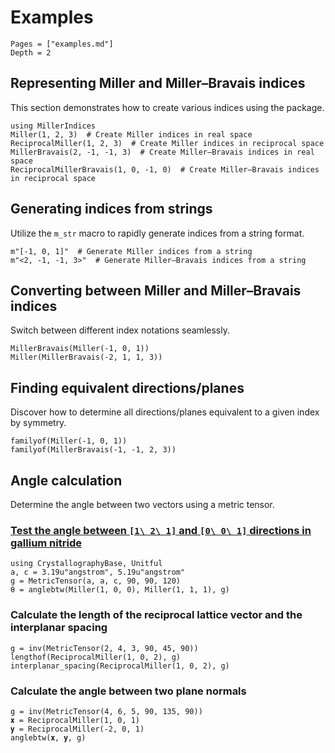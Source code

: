 # Examples

```@contents
Pages = ["examples.md"]
Depth = 2
```

## Representing Miller and Miller–Bravais indices

This section demonstrates how to create various indices using the package.

```@repl millerindices
using MillerIndices
Miller(1, 2, 3)  # Create Miller indices in real space
ReciprocalMiller(1, 2, 3)  # Create Miller indices in reciprocal space
MillerBravais(2, -1, -1, 3)  # Create Miller–Bravais indices in real space
ReciprocalMillerBravais(1, 0, -1, 0)  # Create Miller–Bravais indices in reciprocal space
```

## Generating indices from strings

Utilize the `m_str` macro to rapidly generate indices from a string format.

```@repl millerindices
m"[-1, 0, 1]"  # Generate Miller indices from a string
m"<2, -1, -1, 3>"  # Generate Miller–Bravais indices from a string
```

## Converting between Miller and Miller–Bravais indices

Switch between different index notations seamlessly.

```@repl millerindices
MillerBravais(Miller(-1, 0, 1))
Miller(MillerBravais(-2, 1, 1, 3))
```

## Finding equivalent directions/planes

Discover how to determine all directions/planes equivalent to a given index by symmetry.

```@repl millerindices
familyof(Miller(-1, 0, 1))
familyof(MillerBravais(-1, -1, 2, 3))
```

## Angle calculation

Determine the angle between two vectors using a metric tensor.

### [Test the angle between ``[1\ 2\ 1]`` and ``[0\ 0\ 1]`` directions in gallium nitride](https://ssd.phys.strath.ac.uk/wp-content/uploads/Crystallographic_maths.pdf)

```@repl millerindices
using CrystallographyBase, Unitful
a, c = 3.19u"angstrom", 5.19u"angstrom"
g = MetricTensor(a, a, c, 90, 90, 120)
θ = anglebtw(Miller(1, 0, 0), Miller(1, 1, 1), g)
```

### Calculate the length of the reciprocal lattice vector and the interplanar spacing

```@repl millerindices
g = inv(MetricTensor(2, 4, 3, 90, 45, 90))
lengthof(ReciprocalMiller(1, 0, 2), g)
interplanar_spacing(ReciprocalMiller(1, 0, 2), g)
```

### Calculate the angle between two plane normals

```@repl millerindices
g = inv(MetricTensor(4, 6, 5, 90, 135, 90))
𝐱 = ReciprocalMiller(1, 0, 1)
𝐲 = ReciprocalMiller(-2, 0, 1)
anglebtw(𝐱, 𝐲, g)
```
